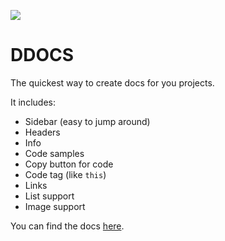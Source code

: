 [![](https://data.jsdelivr.com/v1/package/gh/BobTheBirdCodar/ddocs/badge)](https://www.jsdelivr.com/package/gh/BobTheBirdCodar/ddocs)


# DDOCS

The quickest way to create docs for you projects.

It includes:

+ Sidebar (easy to jump around)
+ Headers
+ Info
+ Code samples
+ Copy button for code
+ Code tag (like `this`)
+ Links
+ List support
+ Image support


You can find the docs [here](https://ddocs.abirdcoder.repl.co).
